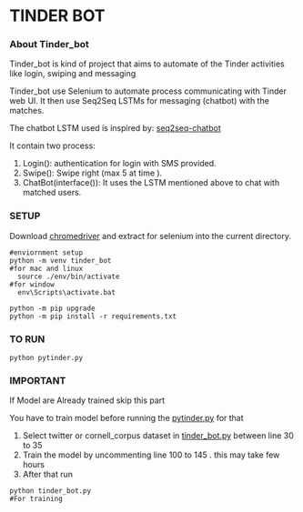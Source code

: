 # TINDER BOT 

### About Tinder_bot

Tinder_bot is kind of project that aims to automate of the Tinder activities like login, swiping and messaging

Tinder_bot use Selenium to automate process communicating with Tinder web UI. 
It then use Seq2Seq LSTMs for messaging (chatbot) with the matches. 

The chatbot LSTM used is inspired by:  [seq2seq-chatbot](https://github.com/tensorlayer/seq2seq-chatbot) 

It contain two process:
1. Login(): authentication for login with SMS provided.
2. Swipe(): Swipe right (max 5 at time ).
3. ChatBot(interface()): It uses the LSTM mentioned above to chat with matched users.

 
### SETUP
Download [chromedriver](http://chromedriver.chromium.org/downloads) and extract for selenium into the current directory.

```shell
#enviornment setup
python -m venv tinder_bot
#for mac and linux 
  source ./env/bin/activate 
#for window
  env\Scripts\activate.bat

python -m pip upgrade
python -m pip install -r requirements.txt

```

### TO RUN
```shell
python pytinder.py
```

### IMPORTANT 
If Model are Already trained skip this part

You have to train model before running the [pytinder.py](https://github.com/y-agg/TINDER_BOT/blob/master/pytinder.py) 
for that 
1. Select twitter or cornell_corpus dataset in [tinder_bot.py](https://github.com/y-agg/TINDER_BOT/blob/master/tinder_bot.py) between line 30 to 35
2. Train the model by uncommenting line 100 to 145 . this may take few hours 
3. After that run 
```shell
python tinder_bot.py
#For training 
```
